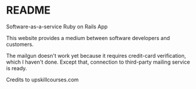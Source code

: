 # README

Software-as-a-service Ruby on Rails App

This website provides a medium between software developers and customers.

The mailgun doesn't work yet because it requires credit-card verification, which I haven't done. Except that, connection to third-party mailing service is ready.

Credits to upskillcourses.com
